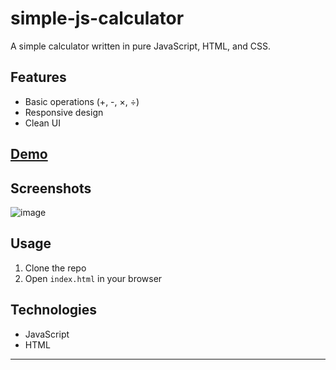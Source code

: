 # simple-js-calculator

A simple calculator written in pure JavaScript, HTML, and CSS.

## Features

- Basic operations (+, -, ×, ÷)
- Responsive design
- Clean UI

## [Demo](https://username.github.io/simple-js-calculator/)

## Screenshots

![image](https://github.com/user-attachments/assets/0c2c0103-c318-4664-a4fb-2586e04ce314)


## Usage

1. Clone the repo
2. Open `index.html` in your browser

## Technologies

- JavaScript
- HTML


---


